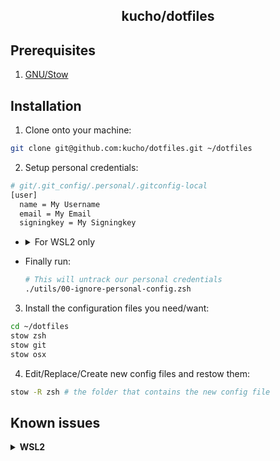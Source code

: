 <h2 align="center">kucho/dotfiles</h2>

## Prerequisites
1. [GNU/Stow](https://www.gnu.org/software/stow/)

##  Installation

1. Clone onto your machine:
  ```bash
  git clone git@github.com:kucho/dotfiles.git ~/dotfiles
  ```

2. Setup personal credentials:
  ```bash
  # git/.git_config/.personal/.gitconfig-local
  [user]
    name = My Username
    email = My Email
    signingkey = My Signingkey
  ```

  - <details>
      <summary>For WSL2 only</summary>

      ```bash
      # wsl2/.config/.gpg/.gitconfig-os-specific-local
      [gpg "ssh"]
        # replace MyUser for your machine user
        program = "/mnt/c/Users/MyUser/AppData/Local/1Password/app/8/op-ssh-sign-wsl"
      ```
    </details>

  - Finally run:
    ```bash
    # This will untrack our personal credentials
    ./utils/00-ignore-personal-config.zsh
    ```

3. Install the configuration files you need/want:
  ```bash
  cd ~/dotfiles
  stow zsh
  stow git
  stow osx
  ```

4. Edit/Replace/Create new config files and restow them:
  ```bash
  stow -R zsh # the folder that contains the new config file
  ```

## Known issues

<details>
  <summary><b>WSL2</b></summary>


- If you're getting `"warning: Empty last update token."` it is due to `fsmonitor` is `true` at the `git/.gitconfig` file. There is two solucions for that
    - The not recommended one is to simple set it as `false`
    - The second one is to upgrade the `git version` because it was solved at `2.36.1` so to upgrade it is as simple as:
    ```bash
    git --version # it must be >= 2.36.1
    # if not let's upgrade git
    sudo add-apt-repository ppa:git-core/ppa
    sudo apt update && sudo apt upgrade -y
    ```
</details>